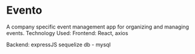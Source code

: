 # Evento
A company specific event management app for organizing and managing events.
Technology Used:
Frontend:
React, axios

Backend:
expressJS
sequelize
db - mysql

